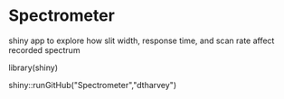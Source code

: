 # Spectrometer
 shiny app to explore how slit width, response time, and scan rate affect recorded spectrum

library(shiny)

shiny::runGitHub("Spectrometer","dtharvey")
